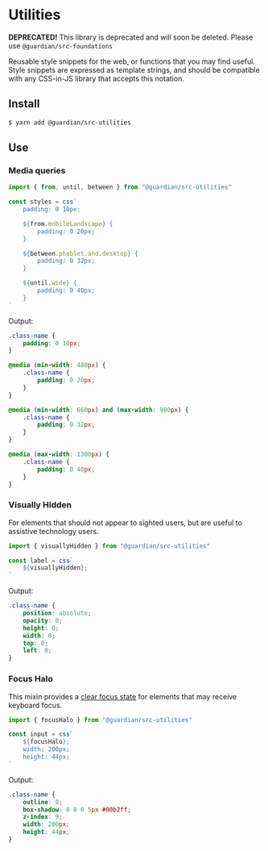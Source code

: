 # Utilities

**DEPRECATED!** This library is deprecated and will soon be deleted. Please use `@guardian/src-foundations`

Reusable style snippets for the web, or functions that you may find useful. Style snippets are expressed as template strings,
and should be compatible with any CSS-in-JS library that accepts this notation.

## Install

```sh
$ yarn add @guardian/src-utilities
```

## Use

### Media queries

```ts
import { from, until, between } from "@guardian/src-utilities"

const styles = css`
    padding: 0 10px;

    ${from.mobileLandscape} {
        padding: 0 20px;
    }

    ${between.phablet.and.desktop} {
        padding: 0 32px;
    }

    ${until.wide} {
        padding: 0 40px;
    }
`
```

Output:

```css
.class-name {
    padding: 0 10px;
}

@media (min-width: 480px) {
    .class-name {
        padding: 0 20px;
    }
}

@media (min-width: 660px) and (max-width: 980px) {
    .class-name {
        padding: 0 32px;
    }
}

@media (max-width: 1300px) {
    .class-name {
        padding: 0 40px;
    }
}
```

### Visually Hidden

For elements that should not appear to sighted users, but are useful to assistive technology users.

```ts
import { visuallyHidden } from "@guardian/src-utilities"

const label = css`
    ${visuallyHidden};
`
```

Output:

```css
.class-name {
    position: absolute;
    opacity: 0;
    height: 0;
    width: 0;
    top: 0;
    left: 0;
}
```

### Focus Halo

This mixin provides a [clear focus state](https://zeroheight.com/2a1e5182b/p/08dc26/t/314e46) for
elements that may receive keyboard focus.

```ts
import { focusHalo } from "@guardian/src-utilities"

const input = css`
    ${focusHalo};
    width: 200px;
    height: 44px;
`
```

Output:

```css
.class-name {
    outline: 0;
    box-shadow: 0 0 0 5px #00b2ff;
    z-index: 9;
    width: 200px;
    height: 44px;
}
```
